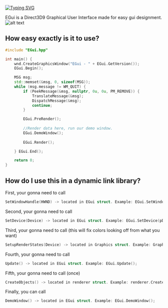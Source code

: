 [![Typing SVG](https://readme-typing-svg.demolab.com?font=Verdana&duration=2500&color=F77878&background=9B00FF00&width=435&lines=EGui+V2)](https://git.io/typing-svg)

EGui is a Direct3D9 Graphical User Interface made for easy gui designment.
![alt text](https://cdn.discordapp.com/attachments/979215332432576532/1084328197556015254/image.png)

## How easy exactly is it to use?
```cpp
#include "EGui.hpp"

int main() {
    wnd.CreateGraphicsWindow("EGui - " + EGui.GetVersion());
    EGui.Begin();

    MSG msg;
    std::memset(&msg, 0, sizeof(MSG));
    while (msg.message != WM_QUIT) {
        if (PeekMessage(&msg, nullptr, 0u, 0u, PM_REMOVE)) {
            TranslateMessage(&msg);
            DispatchMessage(&msg);
            continue;
        }

        EGui.PreRender();
        
        //Render data here, run our demo window.
        EGui.DemoWindow();
        
        EGui.Render();

    } EGui.End();

    return 0;
}
```

## How do I use this in a dynamic link library?
First, your gonna need to call
```cpp
SetWindowHandle(HWND) -> located in EGui struct. Example: EGui.SetWindowHandle(HWND);
```

Second, your gonna need to call
```cpp
SetDevice(Device) -> located in EGui struct. Example: EGui.SetDevice(pDevice);
```

Third, your gonna need to call (this will fix colors looking off from what you want)
```cpp
SetupRenderStates(Device) -> located in Graphics struct. Example: Graphics.SetupRenderStates(pDevice);
```

Fourth, your gonna need to call
```cpp
Update() -> located in EGui struct. Example: EGui.Update();
```

Fifth, your gonna need to call (once)
```cpp
CreateObjects() -> located in renderer struct. Example: renderer.CreateObjects();
```

Finally, <optional> you can call
```cpp
DemoWindow() -> located in EGui struct. Example: EGui.DemoWindow();
```